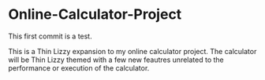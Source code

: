 # Online-Calculator-Project

This first commit is a test.

This is a Thin Lizzy expansion to my online calculator project. The calculator will be Thin Lizzy themed with a few new feautres unrelated to the performance or execution of the calculator. 
